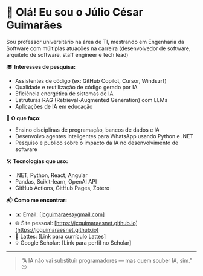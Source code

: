# 👋 Olá! Eu sou o Júlio César Guimarães

Sou professor universitário na área de TI, mestrando em Engenharia da Software com múltiplas atuações na carreira (desenvolvedor de software, arquiteto de software, staff engineer e tech lead)

🎓 **Interesses de pesquisa:**
- Assistentes de código (ex: GitHub Copilot, Cursor, Windsurf)
- Qualidade e reutilização de código gerado por IA
- Eficiência energética de sistemas de IA
- Estruturas RAG (Retrieval-Augmented Generation) com LLMs
- Aplicações de IA em educação

💼 **O que faço:**
- Ensino disciplinas de programação, bancos de dados e IA
- Desenvolvo agentes inteligentes para WhatsApp usando Python e .NET
- Pesquiso e publico sobre o impacto da IA no desenvolvimento de software

🛠️ **Tecnologias que uso:**
- .NET, Python, React, Angular
- Pandas, Scikit-learn, OpenAI API
- GitHub Actions, GitHub Pages, Zotero

📬 **Como me encontrar:**
- ✉️ Email: [jcguimaraes@gmail.com]
- 🌐 Site pessoal: [https://jcguimaraesnet.github.io](https://jcguimaraesnet.github.io)
- 🧠 Lattes: [Link para currículo Lattes]
- 💡 Google Scholar: [Link para perfil no Scholar]

---

> “A IA não vai substituir programadores — mas quem souber IA, sim.” 😉

